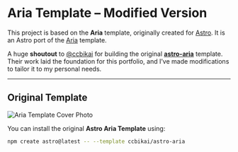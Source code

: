 # Aria Template – Modified Version

This project is based on the **Aria** template, originally created for [Astro](https://astro.build). It is an Astro port of the [Aria](https://github.com/static-templates/aria) template.

A huge **shoutout** to [@ccbikai](https://github.com/ccbikai) for building the original **[astro-aria](https://github.com/ccbikai/astro-aria)** template. Their work laid the foundation for this portfolio, and I’ve made modifications to tailor it to my personal needs.

---

## **Original Template**

![Aria Template Cover Photo](https://github.com/ccbikai/astro-aria/blob/main/public/assets/images/cover.png?raw=true)

You can install the original **Astro Aria Template** using:

```sh
npm create astro@latest -- --template ccbikai/astro-aria
```
